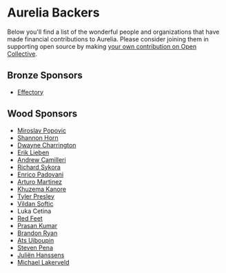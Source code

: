 # Aurelia Backers

Below you'll find a list of the wonderful people and organizations that have made financial contributions to Aurelia. Please consider joining them in supporting open source by making [your own contribution on Open Collective](https://opencollective.com/aurelia/).

## Bronze Sponsors

* [Effectory](https://www.effectory.com/)

## Wood Sponsors

* [Miroslav Popovic](miroslavpopovic.com)
* [Shannon Horn](smoothirish.com)
* [Dwayne Charrington](ilikekillnerds.com)
* [Erik Lieben](eriklieben.com)
* [Andrew Camilleri](github.com/Kukks)
* [Richard Sykora](twitter.com/richardsykora)
* [Enrico Padovani](alchemists.it)
* [Arturo Martinez](twitter.com/artmasa)
* [Khuzema Kanore](wisdom.com.kw)
* [Tyler Presley](strengthen.io)
* [Vildan Softic](pragmatic-coder.net)
* Luka Cetina
* [Red Feet](twitter.com/redfeet)
* [Prasan Kumar](antaressystems.com)
* [Brandon Ryan](mainstream-tech.com)
* [Ats Uiboupin](github.com/atsu85)
* [Steven Pena](twitter.com/steven_pena)
* [Juliën Hanssens](hanssens.com)
* [Michael Lakerveld](twitter.com/lakerfld)
